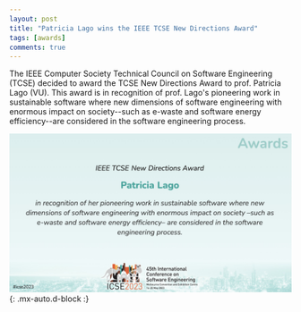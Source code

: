 ```yaml
---
layout: post
title: "Patricia Lago wins the IEEE TCSE New Directions Award"
tags: [awards]
comments: true
---
```


The IEEE Computer Society Technical Council on Software Engineering (TCSE) decided to award the TCSE New Directions Award to prof. Patricia Lago (VU). This award is in recognition of prof. Lago's pioneering work in sustainable software where new dimensions of software engineering with enormous impact on society--such as e-waste and software energy efficiency--are considered in the software engineering process.

![NEWDIRECTIONSaward](/files/posts/lago_newdirectionsaward_icse23.jpeg){: .mx-auto.d-block :}